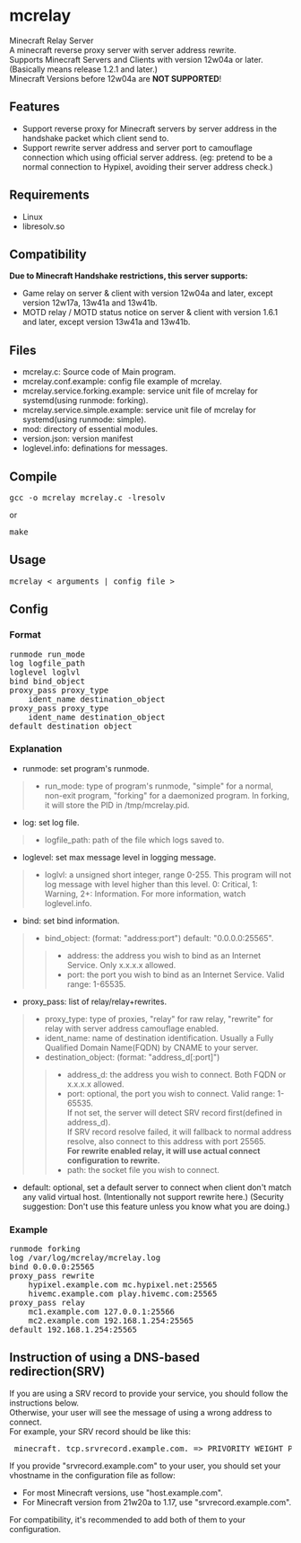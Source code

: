 # mcrelay
Minecraft Relay Server<br/>
A minecraft reverse proxy server with server address rewrite.<br/>
Supports Minecraft Servers and Clients with version 12w04a or later. (Basically means release 1.2.1 and later.)<br/>
Minecraft Versions before 12w04a are **NOT SUPPORTED**!<br/>

## Features
* Support reverse proxy for Minecraft servers by server address in the handshake packet which client send to.
* Support rewrite server address and server port to camouflage connection which using official server address. (eg: pretend to be a normal connection to Hypixel, avoiding their server address check.)

## Requirements
* Linux
* libresolv.so

## Compatibility
**Due to Minecraft Handshake restrictions, this server supports:**<br/>
* Game relay on server & client with version 12w04a and later, except version 12w17a, 13w41a and 13w41b.
* MOTD relay / MOTD status notice on server & client with version 1.6.1 and later, except version 13w41a and 13w41b.

## Files
* mcrelay.c: Source code of Main program.
* mcrelay.conf.example: config file example of mcrelay.
* mcrelay.service.forking.example: service unit file of mcrelay for systemd(using runmode: forking).
* mcrelay.service.simple.example: service unit file of mcrelay for systemd(using runmode: simple).
* mod: directory of essential modules.
* version.json: version manifest
* loglevel.info: definations for messages.

## Compile
<pre>
gcc -o mcrelay mcrelay.c -lresolv
</pre>
or
<pre>
make
</pre>

## Usage
<pre>
mcrelay < arguments | config_file >
</pre>

## Config
### Format
<pre>
runmode run_mode
log logfile_path
loglevel loglvl
bind bind_object
proxy_pass proxy_type
	ident_name destination_object
proxy_pass proxy_type
	ident_name destination_object
default destination_object
</pre>
### Explanation
* runmode: set program's runmode.
>* run_mode: type of program's runmode, "simple" for a normal, non-exit program, "forking" for a daemonized program. In forking, it will store the PID in /tmp/mcrelay.pid.
* log: set log file.
>* logfile_path: path of the file which logs saved to.
* loglevel: set max message level in logging message.
>* loglvl: a unsigned short integer, range 0-255. This program will not log message with level higher than this level. 0: Critical, 1: Warning, 2+: Information. For more information, watch loglevel.info.
* bind: set bind information.
>* bind_object: (format: "address:port") default: "0.0.0.0:25565".
>>* address: the address you wish to bind as an Internet Service. Only x.x.x.x allowed.
>>* port: the port you wish to bind as an Internet Service. Valid range: 1-65535.
* proxy_pass: list of relay/relay+rewrites.
>* proxy_type: type of proxies, "relay" for raw relay, "rewrite" for relay with server address camouflage enabled.
>* ident_name: name of destination identification. Usually a Fully Qualified Domain Name(FQDN) by CNAME to your server.
>* destination_object: (format: "address_d[:port]")
>>* address_d: the address you wish to connect. Both FQDN or x.x.x.x allowed.
>>* port: optional, the port you wish to connect. Valid range: 1-65535.<br/>
If not set, the server will detect SRV record first(defined in address_d).<br/>
If SRV record resolve failed, it will fallback to normal address resolve, also connect to this address with port 25565.<br/>
**For rewrite enabled relay, it will use actual connect configuration to rewrite.**
>>* path: the socket file you wish to connect.
* default: optional, set a default server to connect when client don't match any valid virtual host. (Intentionally not support rewrite here.) (Security suggestion: Don't use this feature unless you know what you are doing.)
### Example
<pre>
runmode forking
log /var/log/mcrelay/mcrelay.log
bind 0.0.0.0:25565
proxy_pass rewrite
	hypixel.example.com mc.hypixel.net:25565
	hivemc.example.com play.hivemc.com:25565
proxy_pass relay
	mc1.example.com 127.0.0.1:25566
	mc2.example.com 192.168.1.254:25565
default 192.168.1.254:25565
</pre>

## Instruction of using a DNS-based redirection(SRV)
If you are using a SRV record to provide your service, you should follow the instructions below.<br/>
Otherwise, your user will see the message of using a wrong address to connect.<br/>
For example, your SRV record should be like this:
<pre>
_minecraft._tcp.srvrecord.example.com. => PRIVORITY WEIGHT PORT host.example.com
</pre>
If you provide "srvrecord.example.com" to your user, you should set your vhostname in the configuration file as follow:
* For most Minecraft versions, use "host.example.com".
* For Minecraft version from 21w20a to 1.17, use "srvrecord.example.com".

For compatibility, it's recommended to add both of them to your configuration.
